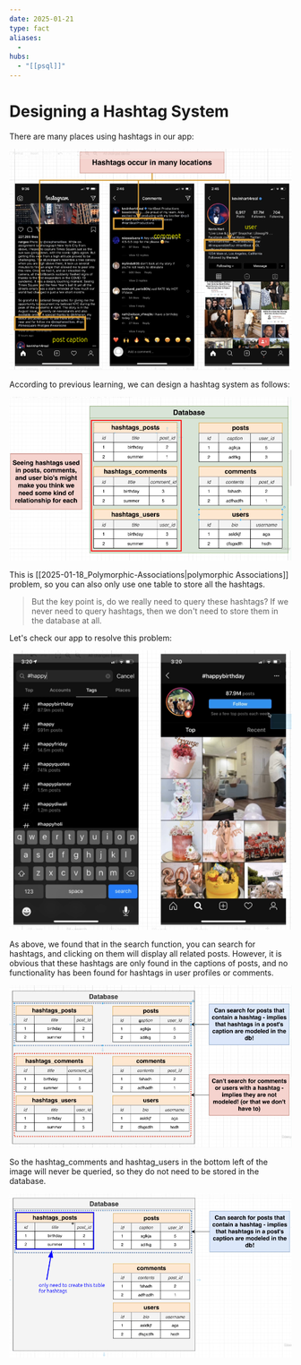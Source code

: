 ```yaml
---
date: 2025-01-21
type: fact
aliases:
  -
hubs:
  - "[[psql]]"
---
```


# Designing a Hashtag System

There are many places using hashtags in our app:

![hashtag-in-many-places.png](../assets/imgs/hashtag-in-many-places.png)

According to previous learning, we can design a hashtag system as follows:

![hashtag-system.png](../assets/imgs/hashtag-system.png)

This is [[2025-01-18_Polymorphic-Associations|polymorphic Associations]] problem, so you can also only use one table to store all the hashtags.

> But the key point is, do we really need to query these hashtags? If we never need to query hashtags, then we don't need to store them in the database at all.

Let's check our app to resolve this problem:

![search-for-hashtag.png](../assets/imgs/search-for-hashtag.png)

As above, we found that in the search function, you can search for hashtags, and clicking on them will display all related posts. However, it is obvious that these hashtags are only found in the captions of posts, and no functionality has been found for hashtags in user profiles or comments.

![usefull-useless-hashtags.png](../assets/imgs/usefull-useless-hashtags.png)

So the hashtag_comments and hashtag_users in the bottom left of the image will never be queried, so they do not need to be stored in the database.

![only-one-hashtag.png](../assets/imgs/only-one-hashtag.png)


